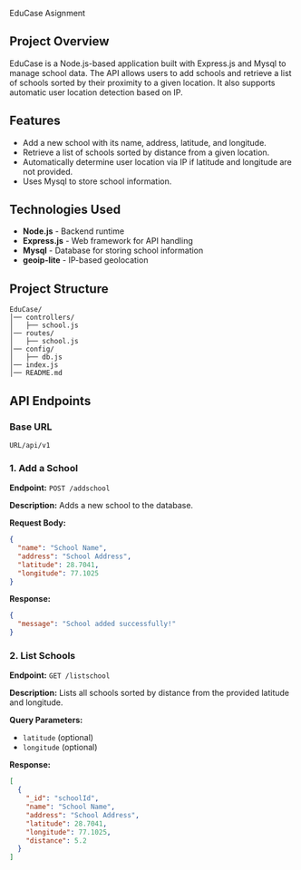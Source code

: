 
EduCase Asignment

## Project Overview
EduCase is a Node.js-based application built with Express.js and Mysql to manage school data. The API allows users to add schools and retrieve a list of schools sorted by their proximity to a given location. It also supports automatic user location detection based on IP.

## Features
- Add a new school with its name, address, latitude, and longitude.
- Retrieve a list of schools sorted by distance from a given location.
- Automatically determine user location via IP if latitude and longitude are not provided.
- Uses Mysql to store school information.

## Technologies Used
- **Node.js** - Backend runtime
- **Express.js** - Web framework for API handling
- **Mysql** - Database for storing school information
- **geoip-lite** - IP-based geolocation

## Project Structure
```
EduCase/
│── controllers/
│   ├── school.js
│── routes/
│   ├── school.js
│── config/
│   ├── db.js
│── index.js
│── README.md
```

## API Endpoints
### Base URL
```
URL/api/v1
```

### 1. Add a School
**Endpoint:** `POST /addschool`

**Description:** Adds a new school to the database.

**Request Body:**
```json
{
  "name": "School Name",
  "address": "School Address",
  "latitude": 28.7041,
  "longitude": 77.1025
}
```

**Response:**
```json
{
  "message": "School added successfully!"
}
```

### 2. List Schools
**Endpoint:** `GET /listschool`

**Description:** Lists all schools sorted by distance from the provided latitude and longitude.

**Query Parameters:**
- `latitude` (optional)
- `longitude` (optional)

**Response:**
```json
[
  {
    "_id": "schoolId",
    "name": "School Name",
    "address": "School Address",
    "latitude": 28.7041,
    "longitude": 77.1025,
    "distance": 5.2
  }
]
```
